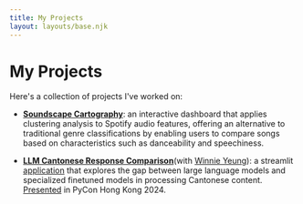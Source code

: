 ```yaml
---
title: My Projects
layout: layouts/base.njk
---
```


# My Projects

Here's a collection of projects I've worked on:

- [**Soundscape Cartography**](https://github.com/sucramual/Soundscape-Cartography): an interactive dashboard that applies clustering analysis to Spotify audio features, offering an alternative to traditional genre classifications by enabling users to compare songs based on characteristics such as danceability and speechiness.

- [**LLM Cantonese Response Comparison**](https://github.com/sucramual/PyCon-Project)(with [Winnie Yeung](https://vionwinnie.github.io/)): a streamlit [application](https://pycon-project-2024.streamlit.app/) that explores the gap between large language models and specialized finetuned models in processing Cantonese content. [Presented](https://pretalx.com/pyconhk2024/talk/CEWPVB/) in PyCon Hong Kong 2024.